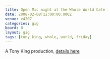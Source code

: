 ```yaml
---
title: Open Mic night at the Whole World Cafe
date: 2008-02-08T12:00:00.000Z
venue: v4207
categories: gig
board: 8
layout: gig
tags: [tony king, whole, world, friday]
---
```

A Tony King production, <a href="http://www.folkestonegerald.com/m/10935/10935/Open+Mic+night+at+the+Whole+World+cafe+this+Friday">details here</a>